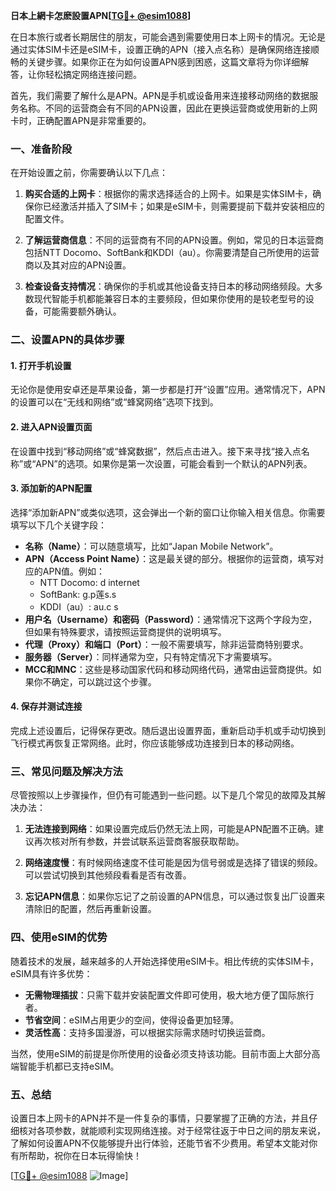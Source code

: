 **日本上網卡怎麽設置APN[[TG💪+ @esim1088](https://t.me/s/esim1088)]**

在日本旅行或者长期居住的朋友，可能会遇到需要使用日本上网卡的情况。无论是通过实体SIM卡还是eSIM卡，设置正确的APN（接入点名称）是确保网络连接顺畅的关键步骤。如果你正在为如何设置APN感到困惑，这篇文章将为你详细解答，让你轻松搞定网络连接问题。

首先，我们需要了解什么是APN。APN是手机或设备用来连接移动网络的数据服务名称。不同的运营商会有不同的APN设置，因此在更换运营商或使用新的上网卡时，正确配置APN是非常重要的。

### 一、准备阶段

在开始设置之前，你需要确认以下几点：

1. **购买合适的上网卡**：根据你的需求选择适合的上网卡。如果是实体SIM卡，确保你已经激活并插入了SIM卡；如果是eSIM卡，则需要提前下载并安装相应的配置文件。
   
2. **了解运营商信息**：不同的运营商有不同的APN设置。例如，常见的日本运营商包括NTT Docomo、SoftBank和KDDI（au）。你需要清楚自己所使用的运营商以及其对应的APN设置。

3. **检查设备支持情况**：确保你的手机或其他设备支持日本的移动网络频段。大多数现代智能手机都能兼容日本的主要频段，但如果你使用的是较老型号的设备，可能需要额外确认。

### 二、设置APN的具体步骤

#### 1. 打开手机设置

无论你是使用安卓还是苹果设备，第一步都是打开“设置”应用。通常情况下，APN的设置可以在“无线和网络”或“蜂窝网络”选项下找到。

#### 2. 进入APN设置页面

在设置中找到“移动网络”或“蜂窝数据”，然后点击进入。接下来寻找“接入点名称”或“APN”的选项。如果你是第一次设置，可能会看到一个默认的APN列表。

#### 3. 添加新的APN配置

选择“添加新APN”或类似选项，这会弹出一个新的窗口让你输入相关信息。你需要填写以下几个关键字段：

- **名称（Name）**：可以随意填写，比如“Japan Mobile Network”。
- **APN（Access Point Name）**：这是最关键的部分。根据你的运营商，填写对应的APN值。例如：
  - NTT Docomo: d internet
  - SoftBank: g.p莲s.s
  - KDDI（au）: au.c s
- **用户名（Username）和密码（Password）**：通常情况下这两个字段为空，但如果有特殊要求，请按照运营商提供的说明填写。
- **代理（Proxy）和端口（Port）**：一般不需要填写，除非运营商特别要求。
- **服务器（Server）**：同样通常为空，只有特定情况下才需要填写。
- **MCC和MNC**：这些是移动国家代码和移动网络代码，通常由运营商提供。如果你不确定，可以跳过这个步骤。

#### 4. 保存并测试连接

完成上述设置后，记得保存更改。随后退出设置界面，重新启动手机或手动切换到飞行模式再恢复正常网络。此时，你应该能够成功连接到日本的移动网络。

### 三、常见问题及解决方法

尽管按照以上步骤操作，但仍有可能遇到一些问题。以下是几个常见的故障及其解决办法：

1. **无法连接到网络**：如果设置完成后仍然无法上网，可能是APN配置不正确。建议再次核对所有参数，并尝试联系运营商客服获取帮助。

2. **网络速度慢**：有时候网络速度不佳可能是因为信号弱或是选择了错误的频段。可以尝试切换到其他频段看看是否有改善。

3. **忘记APN信息**：如果你忘记了之前设置的APN信息，可以通过恢复出厂设置来清除旧的配置，然后再重新设置。

### 四、使用eSIM的优势

随着技术的发展，越来越多的人开始选择使用eSIM卡。相比传统的实体SIM卡，eSIM具有许多优势：

- **无需物理插拔**：只需下载并安装配置文件即可使用，极大地方便了国际旅行者。
- **节省空间**：eSIM占用更少的空间，使得设备更加轻薄。
- **灵活性高**：支持多国漫游，可以根据实际需求随时切换运营商。

当然，使用eSIM的前提是你所使用的设备必须支持该功能。目前市面上大部分高端智能手机都已支持eSIM。

### 五、总结

设置日本上网卡的APN并不是一件复杂的事情，只要掌握了正确的方法，并且仔细核对各项参数，就能顺利实现网络连接。对于经常往返于中日之间的朋友来说，了解如何设置APN不仅能够提升出行体验，还能节省不少费用。希望本文能对你有所帮助，祝你在日本玩得愉快！

[[TG💪+ @esim1088](https://t.me/s/esim1088) ![Image](https://i.postimg.cc/4NQfJmqS/Snipaste-2025-05-13-00-14-12.png)]